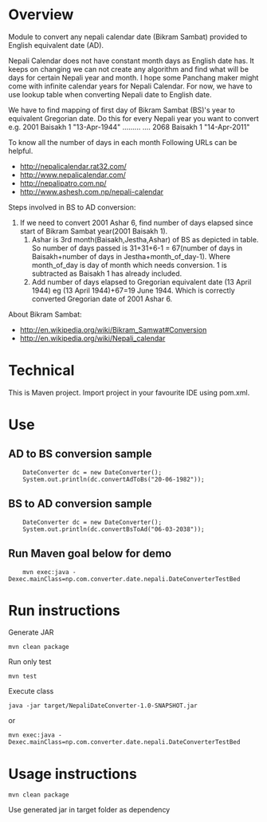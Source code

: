 # Overview
Module to convert any nepali calendar date (Bikram Sambat) provided to English equivalent date (AD).


Nepali Calendar does not have constant month days as English date has. It keeps on changing we can not create any algorithm and find what will be days for certain Nepali year and month. I hope some Panchang maker might come with infinite calendar years for Nepali Calendar. For now, we have to use lookup table when converting Nepali date to English date.

We have to find mapping of first day of Bikram Sambat (BS)'s year to equivalent Gregorian date. Do this for every Nepali year you want to convert e.g. 2001 Baisakh 1 "13-Apr-1944" ......... .... 2068 Baisakh 1 "14-Apr-2011"

To know all the number of days in each month
Following URLs can be helpful. 

* http://nepalicalendar.rat32.com/
* http://www.nepalicalendar.com/
* http://nepalipatro.com.np/
* http://www.ashesh.com.np/nepali-calendar

Steps involved in BS to AD conversion: 
1. If we need to convert 2001 Ashar 6, find number of days elapsed since start of Bikram Sambat year(2001 Baisakh 1).
      1. Ashar is 3rd month(Baisakh,Jestha,Ashar) of BS as depicted in table. So number of days passed is 31+31+6-1 = 67(number of days in Baisakh+number of days in Jestha+month_of_day-1). Where month_of_day is day of month which needs conversion. 1 is subtracted as Baisakh 1 has already included.
      2. Add number of days elapsed to Gregorian equivalent date (13 April 1944) eg (13 April 1944)+67=19 June 1944. Which is correctly converted Gregorian date of 2001 Ashar 6.

About Bikram Sambat: 
* http://en.wikipedia.org/wiki/Bikram_Samwat#Conversion
* http://en.wikipedia.org/wiki/Nepali_calendar

# Technical 
This is Maven project. Import project in your favourite IDE using pom.xml. 

# Use 
## AD to BS conversion sample
        DateConverter dc = new DateConverter();
        System.out.println(dc.convertAdToBs("20-06-1982"));

 ## BS to AD conversion sample
        DateConverter dc = new DateConverter();
        System.out.println(dc.convertBsToAd("06-03-2038"));
        
 ## Run Maven goal below for demo 
        
        mvn exec:java -Dexec.mainClass=np.com.converter.date.nepali.DateConverterTestBed


# Run instructions 
    
Generate JAR
    
    mvn clean package  
    
Run only test 
    
    mvn test 
     
Execute class 
    
    java -jar target/NepaliDateConverter-1.0-SNAPSHOT.jar 
or 
   
    mvn exec:java -Dexec.mainClass=np.com.converter.date.nepali.DateConverterTestBed
    
# Usage instructions 
    mvn clean package 

Use generated jar in target folder as dependency  